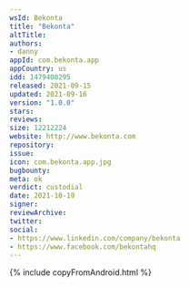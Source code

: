```yaml
---
wsId: Bekonta
title: "Bekonta"
altTitle: 
authors:
- danny
appId: com.bekonta.app
appCountry: us
idd: 1479400295
released: 2021-09-15
updated: 2021-09-16
version: "1.0.0"
stars: 
reviews: 
size: 12212224
website: http://www.bekonta.com
repository: 
issue: 
icon: com.bekonta.app.jpg
bugbounty: 
meta: ok
verdict: custodial
date: 2021-10-19
signer: 
reviewArchive:
twitter: 
social:
- https://www.linkedin.com/company/bekonta
- https://www.facebook.com/bekontahq
---
```


{% include copyFromAndroid.html %}

